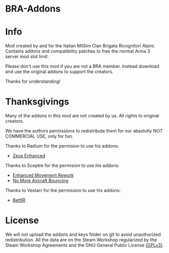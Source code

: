 # BRA-Addons

# Info

Mod created by and for the Italian MilSim Clan Brigata Ricognitori Alpini.
Contains addons and compatibility patches to free the normal Arma 3 server mod slot limit.

Please don't use this mod if you are not a BRA member. Instead download and use the original addons to support the creators.

Thanks for understanding!

# Thanksgivings

Many of the addons in this mod are not created by us. All rights to original creators.

We have the authors permissions to redistribute them for our absolutly NOT COMMERCIAL USE, only for fun.


Thanks to Radium for the permision to use his addons:
- [Zeus Enhanced](https://steamcommunity.com/workshop/filedetails/?id=1779063631)

Thanks to Sceptre for the permision to use his addons:
- [Enhanced Movement Rework](https://steamcommunity.com/sharedfiles/filedetails/?id=2034363662)
- [No More Aircraft Bouncing](http://steamcommunity.com/sharedfiles/filedetails/?id=1770265310)

Thanks to Vestarr for the permission to use his addons:

- [BettIR](https://steamcommunity.com/sharedfiles/filedetails/?id=2260572637)

# License

We will not upload the addons and keys folder on git to avoid unauthorized redistribution. All the data are on the Steam Workshop regularized by the Steam Workshop Agreements and the GNU General Public License [(GPLv3)](https://github.com/GoDz3rK/BRA-Addons/blob/main/LICENSE).
